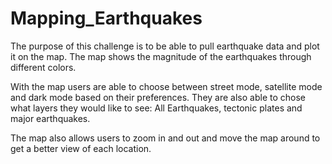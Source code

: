 # Mapping_Earthquakes

The purpose of this challenge is to be able to pull earthquake data and plot it on the map. The map shows the magnitude of the earthquakes through different colors. 

With the map users are able to choose between street mode, satellite mode and dark mode based on their preferences. They are also able to chose what layers they would like to see: All Earthquakes, tectonic plates and major earthquakes. 

The map also allows users to zoom in and out and move the map around to get a better view of each location. 